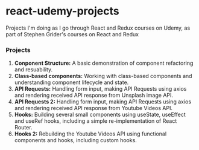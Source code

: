 # react-udemy-projects

Projects I'm doing as I go through React and Redux courses on Udemy, as part of Stephen Grider's courses on React and Redux

### Projects

1.  **Conponent Structure:** A basic demonstration of component refactoring and resuability.
2.  **Class-based components:** Working with class-based components and understanding component lifecycle and state.
3.  **API Requests:** Handling form input, making API Requests using axios and rendering received API response from Unsplash image API.
4.  **API Requests 2:** Handling form input, making API Requests using axios and rendering received API response from Youtube Videos API.
5.  **Hooks:** Building several small components using useState, useEffect and useRef hooks, including a simple re-implementation of React Router.
6.  **Hooks 2:** Rebuilding the Youtube Videos API using functional components and hooks, including custom hooks.
